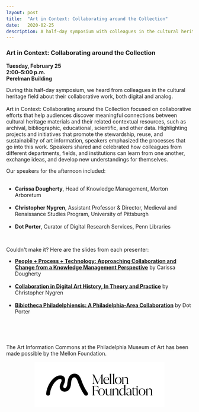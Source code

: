 ```yaml
---
layout: post 
title:  "Art in Context: Collaborating around the Collection"
date:   2020-02-25
description: A half-day symposium with colleagues in the cultural heritage field who spoke about their collaborative work, both digital and analog. 
---
```


### Art in Context: Collaborating around the Collection

**Tuesday, February 25<br>
2:00–5:00 p.m.<br>
Perelman Building<br>**

During this half-day symposium, we heard from colleagues in the cultural heritage field about their collaborative work, both digital and analog. <br><br> Art in Context: Collaborating around the Collection focused on collaborative efforts that help audiences discover meaningful connections between cultural heritage materials and their related contextual resources, such as archival, bibliographic, educational, scientific, and other data. Highlighting projects and initiatives that promote the stewardship, reuse, and sustainability of art information, speakers emphasized the processes that go into this work. Speakers shared and celebrated how colleagues from different departments, fields, and institutions can learn from one another, exchange ideas, and develop new understandings for themselves.<br>

Our speakers for the afternoon included:
<br><br>
<ul>
  <li><b>Carissa Dougherty</b>, Head of Knowledge Management, Morton Arboretum</li><br>
<li><b>Christopher Nygren</b>, Assistant Professor & Director, Medieval and Renaissance Studies Program, University of Pittsburgh</li><br>
  <li><b>Dot Porter</b>, Curator of Digital Research Services, Penn Libraries</li></ul><br>

Couldn't make it? Here are the slides from each presenter:<br>
<ul>
<li><b><a href="/uploads/PMA_ArtInContext_PeopleProcessTechnology_Carissa Dougherty.pdf">People + Process + Technology: Approaching Collaboration and Change from a Knowledge Management Perspective</a></b> by Carissa Dougherty</li><br>
<li><b><a href="/uploads/Nygren GLAM PMA 2020.pdf">Collaboration in Digital Art History, In Theory and Practice</a></b> by Christopher Nygren</li><br> 
<li><b><a href="/uploads/bibliophilly_art_in_context.pdf">Bibiotheca Philadelphiensis: A Philadelphia-Area Collaboration</a></b> by Dot Porter</li><br><br>
</ul>

<br>

The Art Information Commons at the Philadelphia Museum of Art has been made possible by the Mellon Foundation.<br>
<p style="text-align:center;"><img src="/assets/img/Mellon_Logomark_Lockup_Black.jpg"
     width="350" 
     height="auto" />
